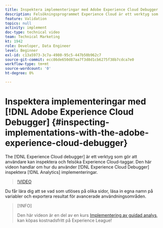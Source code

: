 ```yaml
---
title: Inspektera implementeringar med Adobe Experience Cloud Debugger
description: Felsökningsprogrammet Experience Cloud är ett verktyg som gör att användare kan inspektera och felsöka Experience Cloud-taggar. Den här videon handlar om hur du använder Experience Cloud Debugger för att inspektera Analytics-implementeringar.
feature: Validation
topics: null
activity: implement
doc-type: technical video
team: Technical Marketing
kt: 1942
role: Developer, Data Engineer
level: Beginner
exl-id: c13a5973-3c7a-4980-95c5-447b50b962c7
source-git-commit: ecc86de650d87aa7f3d8d1cb6275f38b7cdca7e0
workflow-type: tm+mt
source-wordcount: '0'
ht-degree: 0%

---
```


# Inspektera implementeringar med [!DNL Adobe Experience Cloud Debugger] {#inspecting-implementations-with-the-adobe-experience-cloud-debugger}

The [!DNL Experience Cloud debugger] är ett verktyg som gör att användare kan inspektera och felsöka Experience Cloud-taggar. Den här videon handlar om hur du använder [!DNL Experience Cloud Debugger] inspektera [!DNL Analytics] implementeringar.

>[!VIDEO](https://video.tv.adobe.com/v/23878/?quality=12&learn=on)

Du får lära dig att se vad som utlöses på olika sidor, läsa in egna namn på variabler och exportera resultat för avancerade användningsområden.

>[!INFO]
>
> Den här videon är en del av en kurs [Implementering av guidad analys](https://experienceleague.adobe.com/?recommended=Analytics-D-1-2019.1), kan köpas kostnadsfritt på Experience League!